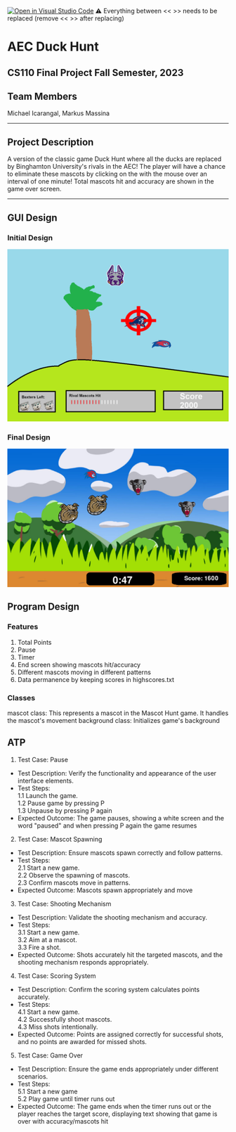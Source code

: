 [![Open in Visual Studio Code](https://classroom.github.com/assets/open-in-vscode-718a45dd9cf7e7f842a935f5ebbe5719a5e09af4491e668f4dbf3b35d5cca122.svg)](https://classroom.github.com/online_ide?assignment_repo_id=12803311&assignment_repo_type=AssignmentRepo)
:warning: Everything between << >> needs to be replaced (remove << >> after replacing)

# AEC Duck Hunt
## CS110 Final Project  Fall Semester, 2023

## Team Members

Michael Icarangal, Markus Massina

***

## Project Description
A version of the classic game Duck Hunt where all the ducks are replaced by Binghamton University's rivals in the AEC! The player will have a chance to eliminate these mascots by clicking on the with the mouse over an interval of one minute! Total mascots hit and accuracy are shown in the game over screen. 

***    

## GUI Design
### Initial Design

![GUI Initial](assets/initial_design.png)

### Final Design

![GUI Final One](assets/in_game.png)

## Program Design

### Features

1. Total Points 
2. Pause 
3. Timer
4. End screen showing mascots hit/accuracy
5. Different mascots moving in different patterns
6. Data permanence by keeping scores in highscores.txt

### Classes

mascot class: This represents a mascot in the Mascot Hunt game. It handles the mascot's movement
background class: Initializes game's background



## ATP
1. Test Case: Pause
- Test Description: Verify the functionality and appearance of the user interface elements. <br />
- Test Steps: <br />
1.1 Launch the game. <br />
1.2 Pause game by pressing P <br />
1.3 Unpause by pressing P again <br />
- Expected Outcome: The game pauses, showing a white screen and the word "paused" and when pressing P again the game resumes

2. Test Case: Mascot Spawning
- Test Description: Ensure mascots spawn correctly and follow patterns. <br />
- Test Steps: <br />
2.1 Start a new game. <br />
2.2 Observe the spawning of mascots. <br />
2.3 Confirm mascots move in patterns. <br />
- Expected Outcome: Mascots spawn appropriately and move

3. Test Case: Shooting Mechanism 
- Test Description: Validate the shooting mechanism and accuracy.
- Test Steps:<br />
3.1 Start a new game.<br />
3.2 Aim at a mascot.<br />
3.3 Fire a shot.<br />
- Expected Outcome: Shots accurately hit the targeted mascots, and the shooting mechanism responds appropriately.

4. Test Case: Scoring System
- Test Description: Confirm the scoring system calculates points accurately. <br />
- Test Steps: <br />
4.1 Start a new game. <br />
4.2 Successfully shoot mascots. <br />
4.3 Miss shots intentionally. <br />
- Expected Outcome: Points are assigned correctly for successful shots, and no points are awarded for missed shots.

5. Test Case: Game Over 
- Test Description: Ensure the game ends appropriately under different scenarios. <br />
- Test Steps: <br />
5.1 Start a new game <br />
5.2 Play game until timer runs out <br />
- Expected Outcome: The game ends when the timer runs out or the player reaches the target score, displaying text showing that game is over with 
accuracy/mascots hit

